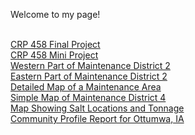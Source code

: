<h> Welcome to my page! </h>
<body>
  <br>
  <a href="https://qmille.github.io/CRP-458/Final_Q_index.html"> CRP 458 Final Project </a>
  <br>
  <a href="https://qmille.github.io/CRP-458/Mini_Project_NEW/mini_proj_index_beta.html"> CRP 458 Mini Project </a>
  <br>
  <a href="https://qmille.github.io/Quincy-Miller/District2_West_X.pdf"> Western Part of Maintenance District 2 </a>
  <br>
  <a href="https://qmille.github.io/Quincy-Miller/District2_East_X.pdf"> Eastern Part of Maintenance District 2 </a>
  <br>
  <a href="https://qmille.github.io/Quincy-Miller/Marion_Anamosa_New.pdf"> Detailed Map of a Maintenance Area </a>
  <br>
  <a href="https://qmille.github.io/Quincy-Miller/DistrictMapD4.pdf"> Simple Map of Maintenance District 4 </a>
  <br>
  <a href="https://qmille.github.io/Quincy-Miller/Salt_FY19_062018.pdf"> Map Showing Salt Locations and Tonnage </a>
  <br>
  <a href="https://qmille.github.io/Quincy-Miller/CommunityProfileReportOttumwaIA.pdf"> Community Profile Report for Ottumwa, IA </a>
  </body>
